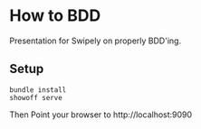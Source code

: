 # How to BDD #

Presentation for Swipely on properly BDD'ing.

## Setup ##

    bundle install
    showoff serve
    
Then Point your browser to http://localhost:9090
